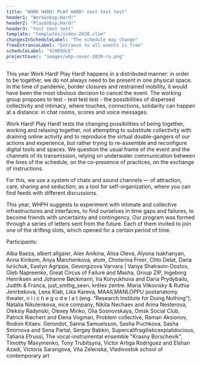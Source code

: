 ```yaml
---
title: "WORK HARD! PLAY HARD! test test test"
header1: "Work&nbsp;Hard!"
header2: "Play&nbsp;Hard!"
header3: "test test test"
template: "templates/index-2020.slim"
changesInScheduleLabel: "The schedule may change"
freeEntranceLabel: "Entrance to all events is free"
scheduleLabel: "SCHEDULE"
projectCover: "images/whp-cover-2020-ru.png"
---
```


This year Work Hard! Play Hard! happens in a distributed manner: in order to be together, we do not always need to be present in one physical space. In the time of pandemic, border closures and restrained mobility, it would have been the most obvious decision to cancel the event. The working group proposes to test - test test test - the possibilities of dispersed collectivity and intimacy, where touches, connections, solidarity can happen at a distance: in chat rooms, scores and voice messages.

Work Hard! Play Hard! tests the changing possibilities of being together, working and relaxing together, not attempting to substitute collectivity with draining online activity and to reproduce the virtual double-gangers of our actions and experience, but rather trying to re-assemble and reconfigure digital tools and spaces. We question the usual frame of the event and the channels of its transmission, relying on underwater communication between the lines of the schedule, on the co-presence of practices, on the exchange of instructions.

For this, we use a system of chats and sound channels — of attraction, care, sharing and seduction; as a tool for self-organization, where you can find feeds with different discussions.

This year, WHPH suggests to experiment with intimate and collective infrastructures and interfaces, to find ourselves in time gaps and failures, to become friends with uncertainty and contingency. Our program was formed through a series of letters sent from the future. Each of them invited to join one of the drifting slots, which opened for a certain period of time.

Participants:

Alba Baeza, albert allgaier, Alex Anikina, Alisa Oleva, Alyona Isakhanyan, Anna Kinbom, Anya Marchenkova, atom, Choterina Freer, Chto Delat, Daria Iuriichuk, Eastyn Agrippa, Gevorgizova Varvara | Vanya Shatravin-Dostov, Gleb Napreenko, Great Circus of Failure and Masha, Group ZIP, Ingeborg Henriksen and Johanne Bøckmann, Ira Konyukhova and Daria Prydybailo, Judith & Franca, just_smthg_seen, krёlex zentre. Maria Vilkovisky & Ruthia Jenrbekova, Lena Klab, Lika Kareva, MAAILMANLOPPU postanatomy theater, n i i c h e g o d e l a t (eng. “Research Institute for Doing Nothing”), Natalia Nikulenkova, nice company, Nikita Nechaev and Arina Nesterova, Oleksiy Radynski, Olexey Minko, Olia Sosnovskaya, Omsk Social Club, Patrick Riechert and Elena Vogman, Problem collective, Raman Aksionov, Rodion Kitaev. Gerondot, Sanna Samuelsson, Sasha Puchkova, Sasha Smirnova and Sena Partal, Sergey Babkin, Supercalifragilisticexpialidocious, Tatiana Efrussi, The vocal-instrumental ensemble "Krasny Borschevik", Timothy Maxymenko, Tony Trubitsyna, Victor Artiga Rodriguez and Elshan Azadi, Victoria Sarangova, Vita Zelenska, Vladivostok school of contemporary art
